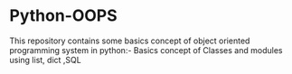 # Python-OOPS
This repository contains some basics concept of object oriented programming system in python:- Basics concept of Classes and modules using list, dict ,SQL
